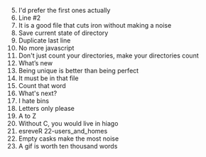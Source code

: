 5. I'd prefer the first ones actually
6. Line #2
7. It is a good file that cuts iron without making a noise
8. Save current state of directory
9. Duplicate last line
10. No more javascript
11. Don't just count your directories, make your directories count
12. What’s new
13. Being unique is better than being perfect
14. It must be in that file
15. Count that word
16. What's next?
17. I hate bins 
18. Letters only please
19. A to Z
20. Without C, you would live in hiago
21. esreveR
22-users_and_homes
23. Empty casks make the most noise
24. A gif is worth ten thousand words
